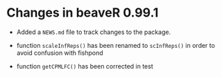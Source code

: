 # Changes in beaveR 0.99.1

* Added a `NEWS.md` file to track changes to the package.

* function `scaleInfReps()` has been renamed to `scInfReps()` in order to avoid confusion with fishpond

* function `getCPMLFC()` has been corrected in test
